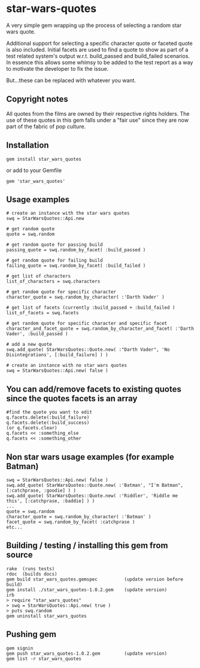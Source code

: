 # star-wars-quotes
A very simple gem wrapping up the process of selecting a random star wars quote.


Additional support for selecting a specific character quote or faceted quote is also included.
Initial facets are used to find a quote to show as part of a test related system's output w.r.t. build_passed and build_failed scenarios.
In essence this allows some whimsy to be added to the test report as a way to motivate the developer to fix the issue.


But...these can be replaced with whatever you want.


## Copyright notes
All quotes from the films are owned by their respective rights holders.
The use of these quotes in this gem falls under a "fair use" since they are now part of the fabric of pop culture.


## Installation
```
gem install star_wars_quotes
```
or add to your Gemfile
```
gem 'star_wars_quotes'
```

## Usage examples
```
# create an instance with the star wars quotes
swq = StarWarsQuotes::Api.new

# get random quote
quote = swq.random

# get random quote for passing build
passing_quote = swq.random_by_facet( :build_passed )

# get random quote for failing build
failing_quote = swq.random_by_facet( :build_failed )

# get list of characters
list_of_characters = swq.characters

# get random quote for specific character
character_quote = swq.random_by_character( :'Darth Vader' )

# get list of facets (currently :build_passed + :build_failed )
list_of_facets = swq.facets

# get random quote for specific character and specific facet
character_and_facet_quote = swq.random_by_character_and_facet( :'Darth Vader', :build_passed )

# add a new quote
swq.add_quote( StarWarsQuotes::Quote.new( :"Darth Vader", 'No Disintegrations', [:build_failure] ) )

# create an instance with no star wars quotes
swq = StarWarsQuotes::Api.new( false )
```

## You can add/remove facets to existing quotes since the quotes facets is an array
```
#find the quote you want to edit
q.facets.delete(:build_failure)
q.facets.delete(:build_success)
(or q.facets.clear)
q.facets << :something_else
q.facets << :something_other
```

## Non star wars usage examples (for example Batman)
```
swq = StarWarsQuotes::Api.new( false )
swq.add_quote( StarWarsQuotes::Quote.new( :'Batman', "I'm Batman", [:catchprase, :goodie] ) )
swq.add_quote( StarWarsQuotes::Quote.new( :'Riddler', 'Riddle me this', [:catchprase, :baddie] ) )
...
quote = swq.random
character_quote = swq.random_by_character( :'Batman' )
facet_quote = swq.random_by_facet( :catchprase )
etc...
```

## Building / testing / installing this gem from source
```
rake  (runs tests)
rdoc  (builds docs)
gem build star_wars_quotes.gemspec          (update version before build)
gem install ./star_wars_quotes-1.0.2.gem    (update version)
irb
> require "star_wars_quotes"
> swq = StarWarsQuotes::Api.new( true )
> puts swq.random
gem uninstall star_wars_quotes
```

## Pushing gem
```
gem signin
gem push star_wars_quotes-1.0.2.gem         (update version)
gem list -r star_wars_quotes
```
